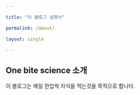 ```yaml
---

title: "이 블로그 설명서"

permalink: /about/

layout: single

---
```


## One bite science 소개 

이 블로그는 매일 한입씩 지식을 먹는것을 목적으로 합니다.

